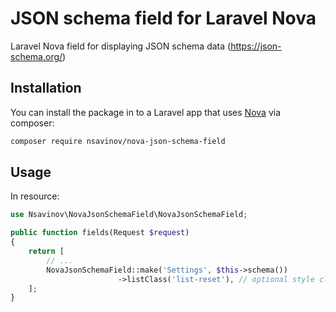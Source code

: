 # JSON schema field for Laravel Nova
Laravel Nova field for displaying JSON schema data (https://json-schema.org/)

## Installation

You can install the package in to a Laravel app that uses [Nova](https://nova.laravel.com) via composer:

```bash
composer require nsavinov/nova-json-schema-field
```

## Usage
In resource:

```php
use Nsavinov\NovaJsonSchemaField\NovaJsonSchemaField;

public function fields(Request $request)
{
    return [
        // ...
        NovaJsonSchemaField::make('Settings', $this->schema())
                        ->listClass('list-reset'), // optional style class for detailed component
    ];
}

```
